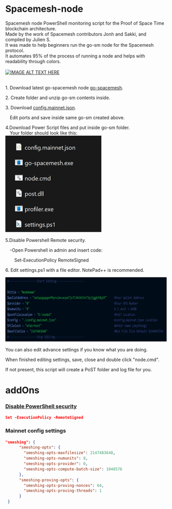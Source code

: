 # Spacemesh-node
Spacemesh node PowerShell monitoring script for the Proof of Space Time blockchain architecture.<br>
Made by the work of Spacemesh contributors Jonh and Sakki, and compiled by Julien S.<br>
It was made to help beginners run the go-sm node for the Spacemesh protocol.<br>
It automates 95% of the process of running a node and helps with readability through colors.<br>
<br>
[![IMAGE ALT TEXT HERE](https://img.youtube.com/vi/IF4jAciMn0o/0.jpg)](https://www.youtube.com/watch?v=IF4jAciMn0o)
<br>
<br>
<div id="How to:" class="tabcontent">
<p>1. Download latest go-spacemesh node <a href="https://github.com/spacemeshos/go-spacemesh/releases">go-spacemesh</a>.</p>
<p>2. Create folder and unzip go-sm contents inside.<br></p>
<p>3. Download <a href="https://configs.spacemesh.network/config.mainnet.json">config.mainnet.json</a>.</p>
<p>&emsp;Edit ports and save inside same go-sm created above.<br></p>
<p>4.Download Power Script files and put inside go-sm folder.<br>
  &emsp;Your folder should look like this:<br>
  <img src="https://github.com/xeliuqa/PowerScript/blob/main/assets/folder.jpg" height="300px" width="300px"/></p>
<p>5.Disable Powershell Remote security.</p>
<p>&emsp;-Open Powershell in admin and insert code:<br></p>
<p$${\color{green}>&emsp;&emsp;Set-ExecutionPolicy RemoteSigned</p>
<p>6. Edit settings.ps1 with a file editor. NotePad++ is recommended.</p>
</div>

<img src="https://github.com/xeliuqa/PowerScript/blob/main/assets/settings.png" height="200px" width="600px"/>
<p>You can also edit advance settings if you know what you are doing.</p>
<p>When finished editing settings, save, close and double click "node.cmd".</p>
<p>If not present, this script will create a PoST folder and log file for you.</p>


addOns
===
### [Disable PowerShell security](#Disable-PowerShell-security)
```json
Set -ExecutionPolicy -RemoteSigned
```
### Mainnet config settings
 ```json
 "smeshing": {
       "smeshing-opts": {
         "smeshing-opts-maxfilesize": 2147483648,
         "smeshing-opts-numunits": 8,
         "smeshing-opts-provider": 0,
         "smeshing-opts-compute-batch-size": 1048576
       },
       "smeshing-proving-opts": {
         "smeshing-opts-proving-nonces": 64,
         "smeshing-opts-proving-threads": 1
       }
  }
```


